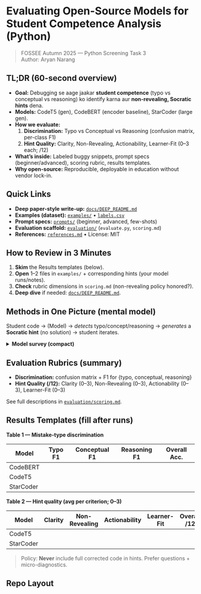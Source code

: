 # Evaluating Open-Source Models for Student Competence Analysis (Python)

> FOSSEE Autumn 2025 — Python Screening Task 3  
> Author: Aryan Narang

## TL;DR (60-second overview)
- **Goal:** Debugging se aage jaakar **student competence** (typo vs conceptual vs reasoning) ko identify karna aur **non-revealing, Socratic hints** dena.
- **Models:** CodeT5 (gen), CodeBERT (encoder baseline), StarCoder (large gen).
- **How we evaluate:**  
  1) **Discrimination:** Typo vs Conceptual vs Reasoning (confusion matrix, per-class F1)  
  2) **Hint Quality:** Clarity, Non-Revealing, Actionability, Learner-Fit (0–3 each; /12)
- **What’s inside:** Labeled buggy snippets, prompt specs (beginner/advanced), scoring rubric, results templates.
- **Why open-source:** Reproducible, deployable in education without vendor lock-in.

## Quick Links
- **Deep paper-style write-up:** [`docs/DEEP_README.md`](docs/DEEP_README.md)
- **Examples (dataset):** [`examples/`](examples/) • [`labels.csv`](examples/labels.csv)
- **Prompt specs:** [`prompts/`](prompts/) (beginner, advanced, few-shots)
- **Evaluation scaffold:** [`evaluation/`](evaluation/) (`evaluate.py`, `scoring.md`)
- **References:** [`references.md`](references.md) • License: MIT

## How to Review in 3 Minutes
1. **Skim** the Results templates (below).  
2. **Open** 1–2 files in `examples/` + corresponding hints (your model runs/notes).  
3. **Check** rubric dimensions in `scoring.md` (non-revealing policy honored?).  
4. **Deep dive** if needed: [`docs/DEEP_README.md`](docs/DEEP_README.md).

## Methods in One Picture (mental model)
Student code → (Model) → *detects* typo/concept/reasoning → *generates* a **Socratic hint** (no solution) → student iterates.

<details>
<summary><b>Model survey (compact)</b></summary>

- **CodeBERT (encoder, ~125M, MIT):** Fast representations; great for classification baselines; not generative → no hints by itself.
- **CodeT5 (enc-dec, ~220M/770M, Apache-2.0):** Understands + generates; controllable; good for short, non-revealing hints; sometimes terse.
- **StarCoder (decoder-only, 15.5B, OpenRAIL-M):** Strongest analysis & fluent hints; risk of “overhelping” (solution leak) without strict prompts; heavy compute.
</details>

## Evaluation Rubrics (summary)
- **Discrimination:** confusion matrix + F1 for {typo, conceptual, reasoning}
- **Hint Quality (/12):** Clarity (0–3), Non-Revealing (0–3), Actionability (0–3), Learner-Fit (0–3)

See full descriptions in [`evaluation/scoring.md`](evaluation/scoring.md).

## Results Templates (fill after runs)

**Table 1 — Mistake-type discrimination**

| Model     | Typo F1 | Conceptual F1 | Reasoning F1 | Overall Acc. |
|-----------|:------:|:-------------:|:------------:|:------------:|
| CodeBERT  |        |               |              |              |
| CodeT5    |        |               |              |              |
| StarCoder |        |               |              |              |

**Table 2 — Hint quality (avg per criterion; 0–3)**

| Model     | Clarity | Non-Revealing | Actionability | Learner-Fit | **Overall /12** |
|-----------|:-------:|:-------------:|:-------------:|:-----------:|:---------------:|
| CodeT5    |         |               |               |             |                 |
| StarCoder |         |               |               |             |                 |

> Policy: **Never** include full corrected code in hints. Prefer questions + micro-diagnostics.

## Repo Layout
